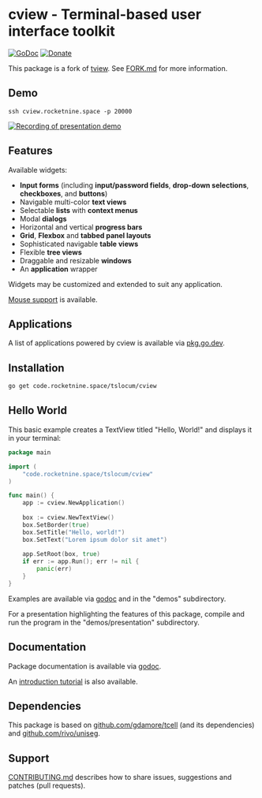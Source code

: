 # cview - Terminal-based user interface toolkit
[![GoDoc](https://code.rocketnine.space/tslocum/godoc-static/raw/branch/master/badge.svg)](https://docs.rocketnine.space/code.rocketnine.space/tslocum/cview)
[![Donate](https://img.shields.io/liberapay/receives/rocketnine.space.svg?logo=liberapay)](https://liberapay.com/rocketnine.space)

This package is a fork of [tview](https://github.com/rivo/tview).
See [FORK.md](https://code.rocketnine.space/tslocum/cview/src/branch/master/FORK.md) for more information.

## Demo

`ssh cview.rocketnine.space -p 20000`

[![Recording of presentation demo](https://code.rocketnine.space/tslocum/cview/raw/branch/master/cview.svg)](https://code.rocketnine.space/tslocum/cview/src/branch/master/demos/presentation)

## Features

Available widgets:

- __Input forms__ (including __input/password fields__, __drop-down selections__, __checkboxes__, and __buttons__)
- Navigable multi-color __text views__
- Selectable __lists__ with __context menus__
- Modal __dialogs__
- Horizontal and vertical __progress bars__
- __Grid__, __Flexbox__ and __tabbed panel layouts__
- Sophisticated navigable __table views__
- Flexible __tree views__
- Draggable and resizable __windows__
- An __application__ wrapper

Widgets may be customized and extended to suit any application.

[Mouse support](https://docs.rocketnine.space/code.rocketnine.space/tslocum/cview#hdr-Mouse_Support) is available.

## Applications

A list of applications powered by cview is available via [pkg.go.dev](https://pkg.go.dev/code.rocketnine.space/tslocum/cview?tab=importedby).

## Installation

```bash
go get code.rocketnine.space/tslocum/cview
```

## Hello World

This basic example creates a TextView titled "Hello, World!" and displays it in your terminal:

```go
package main

import (
	"code.rocketnine.space/tslocum/cview"
)

func main() {
	app := cview.NewApplication()
	
	box := cview.NewTextView()
	box.SetBorder(true)
	box.SetTitle("Hello, world!")
	box.SetText("Lorem ipsum dolor sit amet")
	
	app.SetRoot(box, true)
	if err := app.Run(); err != nil {
		panic(err)
	}
}
```

Examples are available via [godoc](https://docs.rocketnine.space/code.rocketnine.space/tslocum/cview#pkg-examples)
and in the "demos" subdirectory.

For a presentation highlighting the features of this package, compile and run
the program in the "demos/presentation" subdirectory.

## Documentation

Package documentation is available via [godoc](https://docs.rocketnine.space/code.rocketnine.space/tslocum/cview).

An [introduction tutorial](https://rocketnine.space/post/tview-and-you/) is also available.

## Dependencies

This package is based on [github.com/gdamore/tcell](https://github.com/gdamore/tcell)
(and its dependencies) and [github.com/rivo/uniseg](https://github.com/rivo/uniseg).

## Support

[CONTRIBUTING.md](https://code.rocketnine.space/tslocum/cview/src/branch/master/CONTRIBUTING.md) describes how to share
issues, suggestions and patches (pull requests).

